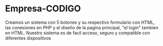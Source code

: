 # Empresa-CODIGO
Creamos un sistema con 5 botones y su respectivo formulario con HTML, las conexiones en PHP y el diseño de la pagina principal, "el login" tambien en HTML. Nuestro sistema es de facil acceso, seguro y compatible con diferentes dispositivos

